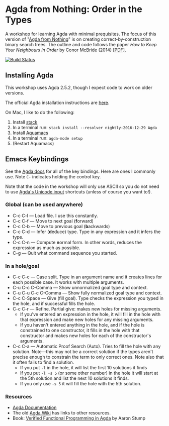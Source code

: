 # Agda from Nothing: Order in the Types
A workshop for learning Agda with minimal prequisites.
The focus of this version of "[Agda from Nothing](https://github.com/scott-fleischman/agda-from-nothing)" is on creating correct-by-construction binary search trees.
The outline and code follows the paper *How to Keep Your Neighbours in Order* by Conor McBride (2014) [[PDF]](https://personal.cis.strath.ac.uk/conor.mcbride/Pivotal.pdf).

[![Build Status](https://travis-ci.org/scott-fleischman/agda-from-nothing-2017.svg?branch=master)](https://travis-ci.org/scott-fleischman/agda-from-nothing-2017)

## Installing Agda
This workshop uses Agda 2.5.2, though I expect code to work on older versions.

The official Agda installation instructions are [here](http://agda.readthedocs.io/en/latest/getting-started/installation.html).

On Mac, I like to do the following:

1. Install [stack](http://docs.haskellstack.org/en/stable/install_and_upgrade/#mac-os-x)
2. In a terminal run: `stack install --resolver nightly-2016-12-29 Agda`
3. Install [Aquamacs](http://aquamacs.org/)
4. In a terminal run: `agda-mode setup`
5. (Restart Aquamacs)

## Emacs Keybindings
See the [Agda docs](http://agda.readthedocs.io/en/latest/tools/emacs-mode.html) for all of the key bindings. Here are ones I commonly use. Note `C-` indicates holding the control key.

Note that the code in the workshop will only use ASCII so you do not need to use [Agda's Unicode input](http://agda.readthedocs.io/en/latest/tools/emacs-mode.html#unicode-input) shortcuts (unless of course you want to!).

### Global (can be used anywhere)
* C-c C-l — Load file. I use this constantly.
* C-c C-f	— Move to next goal (**f**orward)
* C-c C-b — Move to previous goal (**b**ackwards)
* C-c C-d — Infer (**d**educe) type. Type in any expression and it infers the type.
* C-c C-n — Compute **n**ormal form. In other words, reduces the expression as much as possible.
* C-g — Quit what command sequence you started.

### In a hole/goal
* C-c C-c — Case split. Type in an argument name and it creates lines for each possible case. It works with multiple arguments.
* C-u C-c C-Comma — Show unnormalized goal type and context.
* C-u C-u C-c C-Comma — Show fully normalized goal type and context.
* C-c C-Space — Give (fill goal). Type checks the expression you typed in the hole, and if successful fills the hole.
* C-c C-r — Refine. Partial give: makes new holes for missing arguments.
  * If you've entered an expression in the hole, it will fill in the hole with that expression and make new holes for any missing arguments.
  * If you haven't entered anything in the hole, and if the hole is constrained to one constructor, it fills in the hole with that constructor and makes new holes for each of the constructor's arguments.
* C-c C-a — Automatic Proof Search (Auto). Tries to fill the hole with any solution. Note—this may not be a correct solution if the types aren't precise enough to constrain the term to only correct ones. Note also that it often fails to find a solution.
  * If you put `-l` in the hole, it will list the first 10 solutions it finds
  * If you put `-l -s 5` (or some other number) in the hole it will start at the 5th solution and list the next 10 solutions it finds.
  * If you only use `-s 5` it will fill the hole with the 5th solution.


### Resources
* [Agda Documentation](http://agda.readthedocs.io/)
* The old [Agda Wiki](http://wiki.portal.chalmers.se/agda/pmwiki.php?n=Main.Documentation) has links to other resources.
* Book: [Verified Functional Programming in Agda](http://www.amazon.com/Verified-Functional-Programming-Aaron-Stump/dp/1970001240) by Aaron Stump
